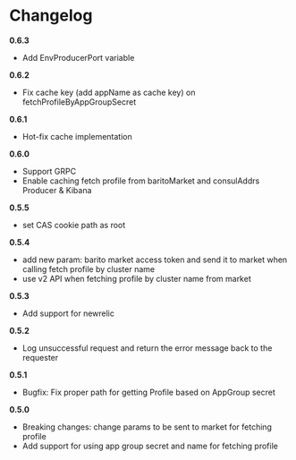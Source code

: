 # Changelog

**0.6.3**

- Add EnvProducerPort variable

**0.6.2**

- Fix cache key (add appName as cache key) on fetchProfileByAppGroupSecret

**0.6.1**

- Hot-fix cache implementation

**0.6.0**

- Support GRPC
- Enable caching fetch profile from baritoMarket and consulAddrs Producer & Kibana

**0.5.5**

- set CAS cookie path as root

**0.5.4**

- add new param: barito market access token and send it to market when calling fetch profile by cluster name
- use v2 API when fetching profile by cluster name from market

**0.5.3**

- Add support for newrelic

**0.5.2**

- Log unsuccessful request and return the error message back to the requester

**0.5.1**

- Bugfix: Fix proper path for getting Profile based on AppGroup secret

**0.5.0**

- Breaking changes: change params to be sent to market for fetching profile
- Add support for using app group secret and name for fetching profile
